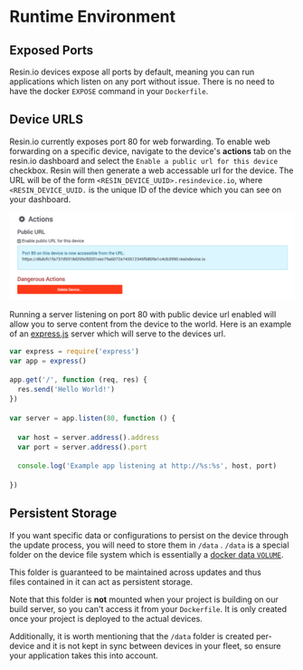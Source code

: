 # Runtime Environment

## Exposed Ports

Resin.io devices expose all ports by default, meaning you can run applications
which listen on any port without issue. There is no need to have the docker `EXPOSE` command in your `Dockerfile`.

## Device URLS

Resin.io currently exposes port 80 for web forwarding. To enable web forwarding on a specific device, navigate to the device's **actions** tab on the resin.io dashboard and select the `Enable a public url for this device` checkbox. Resin will then generate a web accessable url for the device. The URL will be of the form `<RESIN_DEVICE_UUID>.resindevice.io`, where `<RESIN_DEVICE_UUID.` is the unique ID of the device which you can see on your dashboard.

![Enable device url](/img/screenshots/device-url-new.png)


Running a server listening on port 80 with public device url enabled will allow you to serve content from the device to the world. Here is an example of an [express.js][expressjs-link] server which will serve to the devices url. 

```javascript
var express = require('express')
var app = express()

app.get('/', function (req, res) {
  res.send('Hello World!')
})

var server = app.listen(80, function () {

  var host = server.address().address
  var port = server.address().port

  console.log('Example app listening at http://%s:%s', host, port)

})
```

## Persistent Storage		
		
If you want specific data or configurations to persist on the device through the update process, you will need to store them in `/data` . `/data` is a special folder on the device file system which is essentially a [docker data `VOLUME`][docker-volume-link].

This folder is guaranteed to be maintained across updates and thus		
files contained in it can act as persistent storage.		
		
Note that this folder is __not__ mounted when your project is building on our		
build server, so you can't access it from your `Dockerfile`. It is only created once your project is deployed to the actual devices. 		
		
Additionally, it is worth mentioning that the `/data` folder is created per-device and it is not kept in sync between devices in your fleet, so ensure your application takes this into account.

[expressjs-link]:http://expressjs.com/
[docker-volume-link]:https://docs.docker.com/userguide/dockervolumes/
